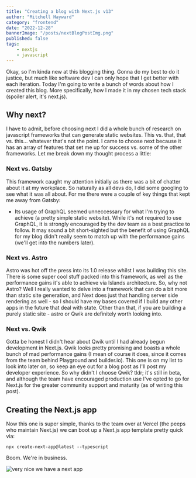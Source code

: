 ```yaml
---
title: "Creating a blog with Next.js v13"
author: "Mitchell Hayward"
category: "frontend"
date: "2022-12-28"
bannerImage: "/posts/nextBlogPostImg.png"
published: false
tags:
    - nextjs
    - javascript
---
```


Okay, so I'm kinda new at this blogging thing. Gonna do my best to do it justice, but much like software dev I can only hope that I get better with each iteration. Today I'm going to write a bunch of words about how I created this blog. More specifically, how I made it in my chosen tech stack (spoiler alert, it's next.js).

## Why next?

I have to admit, before choosing next I did a whole bunch of research on javascript frameworks that can generate static websites. This vs. that, that vs. this... whatever that's not the point. I came to choose next because it has an array of features that set me up for success vs. some of the other frameworks. Let me break down my thought process a little:

### Next vs. Gatsby

This framework caught my attention initially as there was a bit of chatter about it at my workplace. So naturally as all devs do, I did some googling to see what it was all about. For me there were a couple of key things that kept me away from Gatsby:

- Its usage of GraphQL seemed unneccessary for what I'm trying to achieve (a pretty simple static website). While it's not required to use GraphQL, it is strongly encouraged by the dev team as a best practice to follow. It may sound a bit short-sighted but the benefit of using GraphQL for my blog didn't really seem to match up with the performance gains (we'll get into the numbers later).

### Next vs. Astro

Astro was hot off the press into its 1.0 release whilst I was building this site. There is some super cool stuff packed into this framework, as well as the performance gains it's able to achieve via Islands architecture. So, why not Astro? Well I really wanted to delve into a framework that can do a bit more than static site generation, and Next does just that handling server side rendering as well - so I should have my bases covered if I build any other apps in the future that deal with state. Other than that, if you are building a purely static site - astro or Qwik are definitely worth looking into.

### Next vs. Qwik

Gotta be honest I didn't hear about Qwik until I had already begun development in Next.js. Qwik looks pretty promising and boasts a whole bunch of mad performance gains (I mean of course it does, since it comes from the team behind Playground and builder.io). This one is on my list to look into later on, so keep an eye out for a blog post as I'll post my developer experience. So why didn't I choose Qwik? tldr; it's still in beta, and although the team have encouraged production use I've opted to go for Next.js for the greater community support and maturity (as of writing this post).

## Creating the Next.js app

Now this one is super simple, thanks to the team over at Vercel (the peeps who maintain Next.js) we can boot up a Next.js app template pretty quick via:

```shell
npx create-next-app@latest --typescript
```

Boom. We're in business.

![very nice we have a next app](https://media.tenor.com/rbsk4-L0u9gAAAAM/joinharudimaciel.gif)
